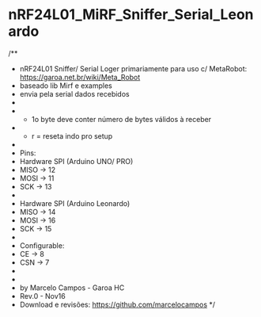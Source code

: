 # nRF24L01_MiRF_Sniffer_Serial_Leonardo

 /**
 *  nRF24L01 Sniffer/ Serial Loger primariamente para uso c/ MetaRobot: https://garoa.net.br/wiki/Meta_Robot
 *  baseado lib Mirf e examples 
 *  envia pela serial dados recebidos
 *  
 *  - 1o byte deve conter número de bytes válidos à receber
 *  - r = reseta indo pro setup
 * 
 * Pins:
 * Hardware SPI (Arduino UNO/ PRO)
 * MISO -> 12
 * MOSI -> 11
 * SCK -> 13
 * 
 * Hardware SPI (Arduino Leonardo)
 * MISO -> 14
 * MOSI -> 16
 * SCK -> 15
 * 
 * Configurable:
 * CE -> 8
 * CSN -> 7
 * 
 *
 *  by Marcelo Campos - Garoa HC
 *  Rev.0 - Nov16
 *  Download e revisões: https://github.com/marcelocampos
 */
